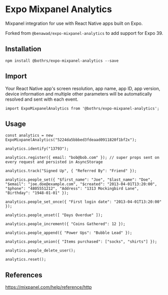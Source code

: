 # Expo Mixpanel Analytics

Mixpanel integration for use with React Native apps built on Expo.

Forked from `@benawad/expo-mixpanel-analytics` to add support for Expo 39.

## Installation

```
npm install @bothrs/expo-mixpanel-analytics --save
```

## Import

Your React Native app's screen resolution, app name, app ID, app version, device information and multiple other parameters will be automatically resolved and sent with each event.

```
import ExpoMixpanelAnalytics from '@bothrs/expo-mixpanel-analytics';
```

## Usage

```
const analytics = new ExpoMixpanelAnalytics("5224da5bbbed3fdeaad0911820f1bf2x");

analytics.identify("13793");

analytics.register({ email: "bob@bob.com" }); // super props sent on every request and persisted in AsyncStorage

analytics.track("Signed Up", { "Referred By": "Friend" });

analytics.people_set({ "$first_name": "Joe", "$last_name": "Doe", "$email": "joe.doe@example.com", "$created": "2013-04-01T13:20:00", "$phone": "4805551212", "Address": "1313 Mockingbird Lane", "Birthday": "1948-01-01" });

analytics.people_set_once({ "First login date": "2013-04-01T13:20:00" });

analytics.people_unset([ "Days Overdue" ]);

analytics.people_increment({ "Coins Gathered": 12 });

analytics.people_append({ "Power Ups": "Bubble Lead" });

analytics.people_union({ "Items purchased": ["socks", "shirts"] });

analytics.people_delete_user();

analytics.reset();

```

## References

https://mixpanel.com/help/reference/http
